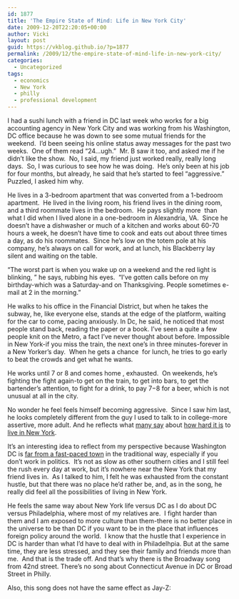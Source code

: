 ```yaml
---
id: 1877
title: 'The Empire State of Mind: Life in New York City'
date: 2009-12-20T22:20:05+00:00
author: Vicki
layout: post
guid: https://vkblog.github.io/?p=1877
permalink: /2009/12/the-empire-state-of-mind-life-in-new-york-city/
categories:
  - Uncategorized
tags:
  - economics
  - New York
  - philly
  - professional development
---
```

I had a sushi lunch with a friend in DC last week who works for a big accounting agency in New York City and was working from his Washington, DC office because he was down to see some mutual friends for the weekend.  I&#8217;d been seeing his online status away messages for the past two weeks.  One of them read &#8220;24&#8230;ugh.&#8221;  Mr. B saw it too, and asked me if he didn&#8217;t like the show.  No, I said, my friend just worked really, really long days.  So, I was curious to see how he was doing.  He&#8217;s only been at his job for four months, but already, he said that he&#8217;s started to feel &#8220;aggressive.&#8221;  Puzzled, I asked him why.

He lives in a 3-bedroom apartment that was converted from a 1-bedroom apartment.  He lived in the living room, his friend lives in the dining room, and a third roommate lives in the bedroom.  He pays slightly more  than what I did when I lived alone in a one-bedroom in Alexandria, VA.  Since he doesn&#8217;t have a dishwasher or much of a kitchen and works about 60-70 hours a week, he doesn&#8217;t have time to cook and eats out about three times a day, as do his roommates.  Since he&#8217;s low on the totem pole at his company, he&#8217;s always on call for work, and at lunch, his Blackberry lay silent and waiting on the table.

&#8220;The worst part is when you wake up on a weekend and the red light is blinking, &#8221; he says, rubbing his eyes.  &#8220;I&#8217;ve gotten calls before on my birthday-which was a Saturday-and on Thanksgiving. People sometimes e-mail at 2 in the morning.&#8221;

He walks to his office in the Financial District, but when he takes the subway, he, like everyone else, stands at the edge of the platform, waiting for the car to come, pacing anxiously. In Dc, he said, he noticed that most people stand back, reading the paper or a book. I&#8217;ve seen a quite a few people knit on the Metro, a fact I&#8217;ve never thought about before. Impossible in New York-if you miss the train, the next one&#8217;s in three minutes-forever in a New Yorker&#8217;s day.  When he gets a chance  for lunch, he tries to go early to beat the crowds and get what he wants.

He works until 7 or 8 and comes home , exhausted.  On weekends, he&#8217;s fighting the fight again-to get on the train, to get into bars, to get the bartender&#8217;s attention, to fight for a drink, to pay $7-$8 for a beer, which is not unusual at all in the city.

No wonder he feel feels himself becoming aggressive.  Since I saw him last, he looks completely different from the guy I used to talk to in college-more assertive, more adult. And he reflects what [many say](http://blog.penelopetrunk.com/2009/06/11/do-you-belong-in-nyc-take-the-test/) about [how hard it is](http://brianvail.com/sunscreen.html) to [live in New York](http://www.nytimes.com/2009/02/08/fashion/08halfmill.html).

It&#8217;s an interesting idea to reflect from my perspective because Washington DC is [far from a fast-paced town](http://www.quotedb.com/quotes/1404) in the traditional way, especially if you don&#8217;t work in politics.  It&#8217;s not as slow as other southern cities and I still feel the rush every day at work, but it&#8217;s nowhere near the New York that my friend lives in.  As I talked to him, I felt he was exhausted from the constant hustle, but that there was no place he&#8217;d rather be, and, as in the song, he really did feel all the possibilities of living in New York.

He feels the same way about New York life versus DC as I do about DC versus Philadelphia, where most of my relatives are.  I fight harder than them and I am exposed to more culture than them-there is no better place in the universe to be than DC if you want to be in the place that influences foreign policy around the world.  I know that the hustle that I experience in DC is harder than what I&#8217;d have to deal with in Philadelhpia. But at the same time, they are less stressed, and they see their family and friends more than me.  And that is the trade off. And that&#8217;s why there is the Broadway song from 42nd street. There&#8217;s no song about Connecticut Avenue in DC or Broad Street in Philly. 



Also, this song does not have the same effect as Jay-Z: